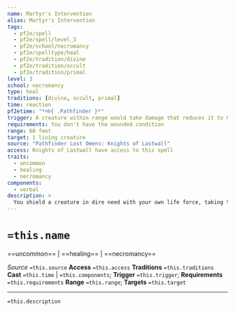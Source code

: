 ```yaml
---
name: Martyr's Intervention
alias: Martyr's Intervention
tags:
  - pf2e/spell
  - pf2e/spell/level_3
  - pf2e/school/necromancy
  - pf2e/spelltype/heal
  - pf2e/tradition/divine
  - pf2e/tradition/occult
  - pf2e/tradition/primal
level: 3
school: necromancy
type: heal
traditions: [divine, occult, primal]
time: reaction
pf2etime: "*⬲{ .Pathfinder }*"
trigger: A creature within range would take damage that reduces it to 0 Hit Points
requirements: You don't have the wounded condition
range: 60 feet
target: 1 living creature
source: "Pathfinder Lost Omens: Knights of Lastwall"
access: Knights of Lastwall have access to this spell
traits:
  - uncommon
  - healing
  - necromancy
components:
  - verbal
description: >
  You shield a creature in dire need with your own life force, taking the harm upon yourself to save their life. The target is reduced to 1 Hit Point instead of 0 Hit Points. All remaining damage that was prevented from harming the target creature is instead dealt to you. Both you and the target become [[Wounded]] 1; targets who are already wounded increased their wounded value by 1.
---
```

# `=this.name`
==uncommon== | ==healing== | ==necromancy==

*Source* `=this.source`
**Access** `=this.access`
**Traditions** `=this.traditions`
**Cast** `=this.time` | `=this.components`; **Trigger** `=this.trigger`; **Requirements** `=this.requirements`
**Range** `=this.range`; **Targets** `=this.target`

***
`=this.description`